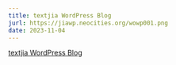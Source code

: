 ```yaml
---
title: textjia WordPress Blog
jurl: https://jiawp.neocities.org/wowp001.png
date: 2023-11-04
---
```

[textjia WordPress Blog](https://textjia.wordpress.com)
